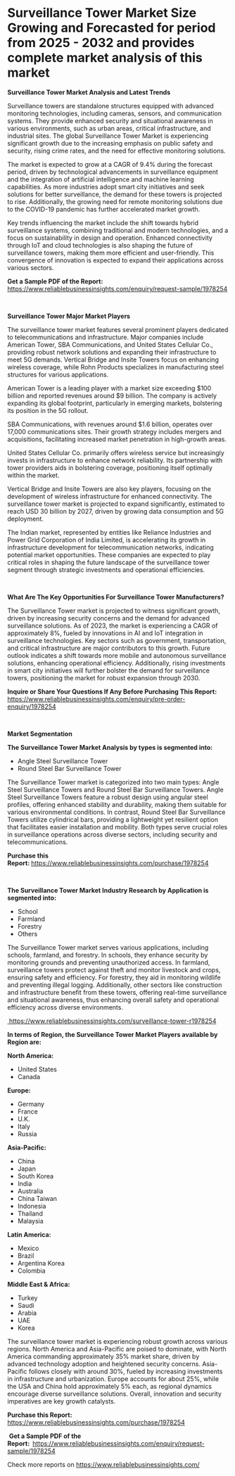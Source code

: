<p><h1>Surveillance Tower Market Size Growing and Forecasted for period from 2025 - 2032 and provides complete market analysis of this market</h1></p><p><strong>Surveillance Tower Market Analysis and Latest Trends</strong></p>
<p><p>Surveillance towers are standalone structures equipped with advanced monitoring technologies, including cameras, sensors, and communication systems. They provide enhanced security and situational awareness in various environments, such as urban areas, critical infrastructure, and industrial sites. The global Surveillance Tower Market is experiencing significant growth due to the increasing emphasis on public safety and security, rising crime rates, and the need for effective monitoring solutions.</p><p>The market is expected to grow at a CAGR of 9.4% during the forecast period, driven by technological advancements in surveillance equipment and the integration of artificial intelligence and machine learning capabilities. As more industries adopt smart city initiatives and seek solutions for better surveillance, the demand for these towers is projected to rise. Additionally, the growing need for remote monitoring solutions due to the COVID-19 pandemic has further accelerated market growth.</p><p>Key trends influencing the market include the shift towards hybrid surveillance systems, combining traditional and modern technologies, and a focus on sustainability in design and operation. Enhanced connectivity through IoT and cloud technologies is also shaping the future of surveillance towers, making them more efficient and user-friendly. This convergence of innovation is expected to expand their applications across various sectors.</p></p>
<p><strong>Get a Sample PDF of the Report:&nbsp;</strong> <a href="https://www.reliablebusinessinsights.com/enquiry/request-sample/1978254?utm_campaign=2283&utm_medium=2&utm_source=Github&utm_content=ia&utm_term=28022025&utm_id=surveillance-tower">https://www.reliablebusinessinsights.com/enquiry/request-sample/1978254</a></p>
<p>&nbsp;</p>
<p><strong>Surveillance Tower Major Market Players</strong></p>
<p><p>The surveillance tower market features several prominent players dedicated to telecommunications and infrastructure. Major companies include American Tower, SBA Communications, and United States Cellular Co., providing robust network solutions and expanding their infrastructure to meet 5G demands. Vertical Bridge and Insite Towers focus on enhancing wireless coverage, while Rohn Products specializes in manufacturing steel structures for various applications.</p><p>American Tower is a leading player with a market size exceeding $100 billion and reported revenues around $9 billion. The company is actively expanding its global footprint, particularly in emerging markets, bolstering its position in the 5G rollout.</p><p>SBA Communications, with revenues around $1.6 billion, operates over 17,000 communications sites. Their growth strategy includes mergers and acquisitions, facilitating increased market penetration in high-growth areas.</p><p>United States Cellular Co. primarily offers wireless service but increasingly invests in infrastructure to enhance network reliability. Its partnership with tower providers aids in bolstering coverage, positioning itself optimally within the market.</p><p>Vertical Bridge and Insite Towers are also key players, focusing on the development of wireless infrastructure for enhanced connectivity. The surveillance tower market is projected to expand significantly, estimated to reach USD 30 billion by 2027, driven by growing data consumption and 5G deployment.</p><p>The Indian market, represented by entities like Reliance Industries and Power Grid Corporation of India Limited, is accelerating its growth in infrastructure development for telecommunication networks, indicating potential market opportunities. These companies are expected to play critical roles in shaping the future landscape of the surveillance tower segment through strategic investments and operational efficiencies.</p></p>
<p>&nbsp;</p>
<p><strong>What Are The Key Opportunities For Surveillance Tower Manufacturers?</strong></p>
<p><p>The Surveillance Tower market is projected to witness significant growth, driven by increasing security concerns and the demand for advanced surveillance solutions. As of 2023, the market is experiencing a CAGR of approximately 8%, fueled by innovations in AI and IoT integration in surveillance technologies. Key sectors such as government, transportation, and critical infrastructure are major contributors to this growth. Future outlook indicates a shift towards more mobile and autonomous surveillance solutions, enhancing operational efficiency. Additionally, rising investments in smart city initiatives will further bolster the demand for surveillance towers, positioning the market for robust expansion through 2030.</p></p>
<p><strong>Inquire or Share Your Questions If Any Before Purchasing This Report:</strong> <a href="https://www.reliablebusinessinsights.com/enquiry/pre-order-enquiry/1978254?utm_campaign=2283&utm_medium=2&utm_source=Github&utm_content=ia&utm_term=28022025&utm_id=surveillance-tower">https://www.reliablebusinessinsights.com/enquiry/pre-order-enquiry/1978254</a></p>
<p>&nbsp;</p>
<p><strong>Market Segmentation</strong></p>
<p><strong>The Surveillance Tower Market Analysis by types is segmented into:</strong></p>
<p><ul><li>Angle Steel Surveillance Tower</li><li>Round Steel Bar Surveillance Tower</li></ul></p>
<p><p>The Surveillance Tower market is categorized into two main types: Angle Steel Surveillance Towers and Round Steel Bar Surveillance Towers. Angle Steel Surveillance Towers feature a robust design using angular steel profiles, offering enhanced stability and durability, making them suitable for various environmental conditions. In contrast, Round Steel Bar Surveillance Towers utilize cylindrical bars, providing a lightweight yet resilient option that facilitates easier installation and mobility. Both types serve crucial roles in surveillance operations across diverse sectors, including security and telecommunications.</p></p>
<p><strong>Purchase this Report:&nbsp;</strong><a href="https://www.reliablebusinessinsights.com/purchase/1978254?utm_campaign=2283&utm_medium=2&utm_source=Github&utm_content=ia&utm_term=28022025&utm_id=surveillance-tower">https://www.reliablebusinessinsights.com/purchase/1978254</a></p>
<p>&nbsp;</p>
<p><strong>The Surveillance Tower Market Industry Research by Application is segmented into:</strong></p>
<p><ul><li>School</li><li>Farmland</li><li>Forestry</li><li>Others</li></ul></p>
<p><p>The Surveillance Tower market serves various applications, including schools, farmland, and forestry. In schools, they enhance security by monitoring grounds and preventing unauthorized access. In farmland, surveillance towers protect against theft and monitor livestock and crops, ensuring safety and efficiency. For forestry, they aid in monitoring wildlife and preventing illegal logging. Additionally, other sectors like construction and infrastructure benefit from these towers, offering real-time surveillance and situational awareness, thus enhancing overall safety and operational efficiency across diverse environments.</p></p>
<p><a href="https://www.reliablebusinessinsights.com/surveillance-tower-r1978254?utm_campaign=2283&utm_medium=2&utm_source=Github&utm_content=ia&utm_term=28022025&utm_id=surveillance-tower">&nbsp;https://www.reliablebusinessinsights.com/surveillance-tower-r1978254</a></p>
<p><strong>In terms of Region, the Surveillance Tower Market Players available by Region are:</strong></p>
<p>
    <p> <strong> North America: </strong>
        <ul>
            <li>United States</li>
            <li>Canada</li>
        </ul>
        </p> 
    <p> <strong> Europe: </strong>
        <ul>
            <li>Germany</li>
            <li>France</li>
            <li>U.K.</li>
            <li>Italy</li>
            <li>Russia</li>
        </ul>
        </p> 
    <p> <strong> Asia-Pacific: </strong>
        <ul>
            <li>China</li>
            <li>Japan</li>
            <li>South Korea</li>
            <li>India</li>
            <li>Australia</li>
            <li>China Taiwan</li>
            <li>Indonesia</li>
            <li>Thailand</li>
            <li>Malaysia</li>
        </ul>
        </p> 
    <p> <strong> Latin America: </strong>
        <ul>
            <li>Mexico</li>
            <li>Brazil</li>
            <li>Argentina Korea</li>
            <li>Colombia</li>
        </ul>
        </p> 
    <p> <strong> Middle East & Africa: </strong>
        <ul>
            <li>Turkey</li>
            <li>Saudi</li>
            <li>Arabia</li>
            <li>UAE</li>
            <li>Korea</li>
        </ul>
    </p>
    </p>
<p><p>The surveillance tower market is experiencing robust growth across various regions. North America and Asia-Pacific are poised to dominate, with North America commanding approximately 35% market share, driven by advanced technology adoption and heightened security concerns. Asia-Pacific follows closely with around 30%, fueled by increasing investments in infrastructure and urbanization. Europe accounts for about 25%, while the USA and China hold approximately 5% each, as regional dynamics encourage diverse surveillance solutions. Overall, innovation and security imperatives are key growth catalysts.</p></p>
<p><strong>Purchase this Report: </strong><a href="https://www.reliablebusinessinsights.com/purchase/1978254?utm_campaign=2283&utm_medium=2&utm_source=Github&utm_content=ia&utm_term=28022025&utm_id=surveillance-tower">https://www.reliablebusinessinsights.com/purchase/1978254</a></p>
<p>&nbsp;<strong>Get a Sample PDF of the Report:&nbsp;&nbsp;</strong><a href="https://www.reliablebusinessinsights.com/enquiry/request-sample/1978254?utm_campaign=2283&utm_medium=2&utm_source=Github&utm_content=ia&utm_term=28022025&utm_id=surveillance-tower">https://www.reliablebusinessinsights.com/enquiry/request-sample/1978254</a></p>
<p><strong></strong></p>
<p>Check more reports on <a href="https://www.reliablebusinessinsights.com/?utm_campaign=2283&utm_medium=2&utm_source=Github&utm_content=ia&utm_term=28022025&utm_id=surveillance-tower">https://www.reliablebusinessinsights.com/</a></p>